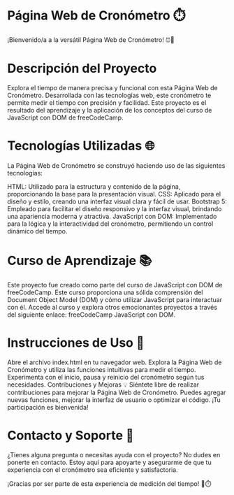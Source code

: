 # Página Web de Cronómetro ⏱️
¡Bienvenido/a a la versátil Página Web de Cronómetro! ⏰🚀

# Descripción del Proyecto
Explora el tiempo de manera precisa y funcional con esta Página Web de Cronómetro. Desarrollada con las tecnologías web, este cronómetro te permite medir el tiempo con precisión y facilidad. Este proyecto es el resultado del aprendizaje y la aplicación de los conceptos del curso de JavaScript con DOM de freeCodeCamp.

# Tecnologías Utilizadas 🌐
La Página Web de Cronómetro se construyó haciendo uso de las siguientes tecnologías:

HTML: Utilizado para la estructura y contenido de la página, proporcionando la base para la presentación visual.
CSS: Aplicado para el diseño y estilo, creando una interfaz visual clara y fácil de usar.
Bootstrap 5: Empleado para facilitar el diseño responsivo y la interfaz visual, brindando una apariencia moderna y atractiva.
JavaScript con DOM: Implementado para la lógica y la interactividad del cronómetro, permitiendo un control dinámico del tiempo.

# Curso de Aprendizaje 📚
Este proyecto fue creado como parte del curso de JavaScript con DOM de freeCodeCamp. Este curso proporciona una sólida comprensión del Document Object Model (DOM) y cómo utilizar JavaScript para interactuar con él. Accede al curso y explora otros emocionantes proyectos a través del siguiente enlace: freeCodeCamp JavaScript con DOM.

# Instrucciones de Uso 🚀
Abre el archivo index.html en tu navegador web.
Explora la Página Web de Cronómetro y utiliza las funciones intuitivas para medir el tiempo.
Experimenta con el inicio, pausa y reinicio del cronómetro según tus necesidades.
Contribuciones y Mejoras 💡
Siéntete libre de realizar contribuciones para mejorar la Página Web de Cronómetro. Puedes agregar nuevas funciones, mejorar la interfaz de usuario o optimizar el código. ¡Tu participación es bienvenida!

# Contacto y Soporte 🤝
¿Tienes alguna pregunta o necesitas ayuda con el proyecto? No dudes en ponerte en contacto. Estoy aquí para apoyarte y asegurarme de que tu experiencia con el cronómetro sea eficiente y satisfactoria.

¡Gracias por ser parte de esta experiencia de medición del tiempo! 🌟⏱️
